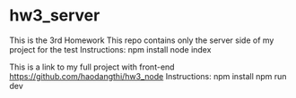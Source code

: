 # hw3_server
This is the 3rd Homework
This repo contains only the server side of my project for the test
Instructions:
npm install
node index 




This is a link to my full project with front-end
https://github.com/haodangthi/hw3_node
Instructions:
npm install
npm run dev

